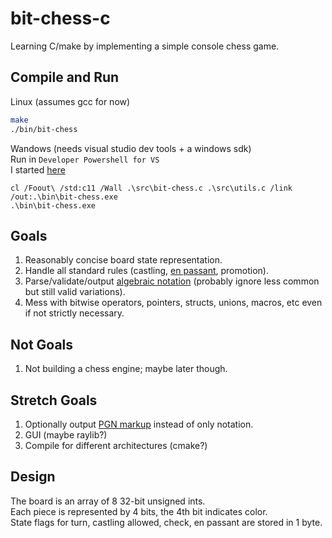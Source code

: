 # bit-chess-c

Learning C/make by implementing a simple console chess game.  

## Compile and Run
Linux (assumes gcc for now)
```sh
make
./bin/bit-chess
```

Wandows (needs visual studio dev tools + a windows sdk)  
Run in `Developer Powershell for VS`  
I started [here](https://learn.microsoft.com/en-us/cpp/build/walkthrough-compile-a-c-program-on-the-command-line?view=msvc-170)
```pwsh
cl /Foout\ /std:c11 /Wall .\src\bit-chess.c .\src\utils.c /link /out:.\bin\bit-chess.exe
.\bin\bit-chess.exe
```

## Goals
1. Reasonably concise board state representation.
2. Handle all standard rules (castling, [en passant](https://en.wikipedia.org/wiki/En_passant), promotion).
3. Parse/validate/output [algebraic notation](https://en.wikipedia.org/wiki/Algebraic_notation_(chess)) (probably ignore less common but still valid variations).
4. Mess with bitwise operators, pointers, structs, unions, macros, etc even if not strictly necessary.

## Not Goals
1. Not building a chess engine; maybe later though.

## Stretch Goals
1. Optionally output [PGN markup](https://en.wikipedia.org/wiki/Algebraic_notation_(chess)#PGN) instead of only notation.
2. GUI (maybe raylib?)
3. Compile for different architectures (cmake?)

## Design
The board is an array of 8 32-bit unsigned ints.  
Each piece is represented by 4 bits, the 4th bit indicates color.  
State flags for turn, castling allowed, check, en passant are stored in 1 byte.